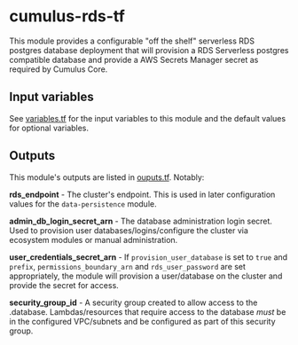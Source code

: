 # cumulus-rds-tf

This module provides a configurable "off the shelf" serverless RDS postgres database deployment that will provision a RDS Serverless postgres compatible database and provide a AWS Secrets Manager secret as required by Cumulus Core.

## Input variables

See [variables.tf](./variables.tf) for the input variables to this module and the default values for optional variables.

## Outputs

This module's outputs are listed in [ouputs.tf](./outputs.tf).   Notably:

**rds_endpoint** - The cluster's endpoint.  This is used in later configuration values for the `data-persistence` module.

**admin_db_login_secret_arn** - The database administration login secret.    Used to provision user databases/logins/configure the cluster via ecosystem modules or manual administration.

**user_credentials_secret_arn** - If `provision_user_database` is set to `true` and `prefix`, `permissions_boundary_arn` and `rds_user_password` are set appropriately, the module will provision a user/database on the cluster and provide the secret for access.

**security_group_id** - A security group created to allow access to the .database.  Lambdas/resources that require access to the database *must* be in the configured VPC/subnets and be configured as part of this security group.
